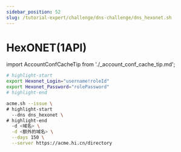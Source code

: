 ```yaml
---
sidebar_position: 52
slug: /tutorial-expert/challenge/dns-challenge/dns_hexonet.sh
---
```


# HexONET(1API)



import AccountConfCacheTip from './_account_conf_cache_tip.md';

<AccountConfCacheTip />

```bash
# highlight-start
export Hexonet_Login="username!roleId"
export Hexonet_Password="rolePassword"
# highlight-end

acme.sh --issue \
# highlight-start
  --dns dns_hexonet \
# highlight-end
  -d <域名> \
  -d <额外的域名> \
  --days 150 \
  --server https://acme.hi.cn/directory
```